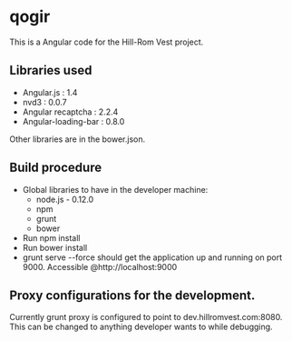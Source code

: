 # qogir
This is a Angular code for the Hill-Rom Vest project.

## Libraries used
* Angular.js : 1.4
* nvd3 : 0.0.7
* Angular recaptcha : 2.2.4
* Angular-loading-bar : 0.8.0

Other libraries are in the bower.json. 

## Build procedure
* Global libraries to have in the developer machine:
    - node.js - 0.12.0
    - npm
    - grunt 
    - bower
* Run npm install
* Run bower install
* grunt serve --force should get the application up and running on port 9000. Accessible @http://localhost:9000

## Proxy configurations for the development.
Currently grunt proxy is configured to point to dev.hillromvest.com:8080. This can be changed to anything developer wants
to while debugging.